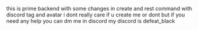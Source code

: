 this is prime backend with some changes in create and rest command with discord tag and avatar 
i dont really care if u create me or dont but if you need any help
you can dm me in discord my discord is defeat_black
